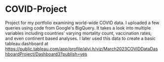 # COVID-Project
Project for my portfolio examining world-wide COVID data.
I uploaded a few queries using code from Google's BigQuery. It takes a look into multiple variables including countries' varying mortality count, vaccination rates, and even continent based analyses. 
I later used this data to create a basic tableau dashboard at https://public.tableau.com/app/profile/alvi.h/viz/March2023COVIDDataDashboardProject/Dashboard3?publish=yes
